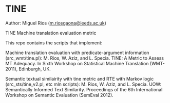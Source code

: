 # TINE

Author: Miguel Rios (m.riosgaona@leeds.ac.uk)

TINE Machine translation evaluation metric

This repo contains the scripts that implement:

Machine translation evaluation with predicate-argument information (src_wmt/tine.pl): M. Rios, W. Aziz, and L. Specia. TINE: A Metric to Assess MT Adequacy. In Sixth Workshop on Statistical Machine Translation (WMT-2011), Edinburgh, UK.

Semantic textual similairity with tine metric and RTE with Markov logic (src_sts/tine_v2.pl, etc mln scripts): M. Rios, W. Aziz, and L. Specia. UOW: Semantically Informed Text Similarity. Proceedings of the 6th International Workshop on Semantic Evaluation (SemEval 2012).

  

 
